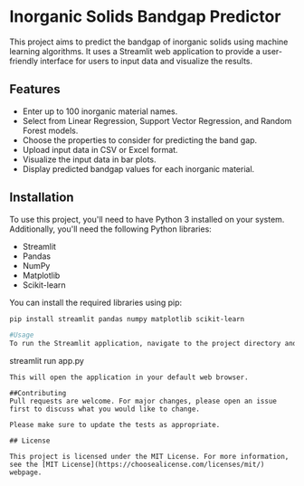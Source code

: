# Inorganic Solids Bandgap Predictor

This project aims to predict the bandgap of inorganic solids using machine learning algorithms. It uses a Streamlit web application to provide a user-friendly interface for users to input data and visualize the results.

## Features

- Enter up to 100 inorganic material names.
- Select from Linear Regression, Support Vector Regression, and Random Forest models.
- Choose the properties to consider for predicting the band gap.
- Upload input data in CSV or Excel format.
- Visualize the input data in bar plots.
- Display predicted bandgap values for each inorganic material.

## Installation

To use this project, you'll need to have Python 3 installed on your system. Additionally, you'll need the following Python libraries:

- Streamlit
- Pandas
- NumPy
- Matplotlib
- Scikit-learn

You can install the required libraries using pip:

```bash
pip install streamlit pandas numpy matplotlib scikit-learn

#Usage
To run the Streamlit application, navigate to the project directory and run the following command:
```
streamlit run app.py
```
This will open the application in your default web browser.

##Contributing
Pull requests are welcome. For major changes, please open an issue first to discuss what you would like to change.

Please make sure to update the tests as appropriate.

## License

This project is licensed under the MIT License. For more information, see the [MIT License](https://choosealicense.com/licenses/mit/) webpage.

